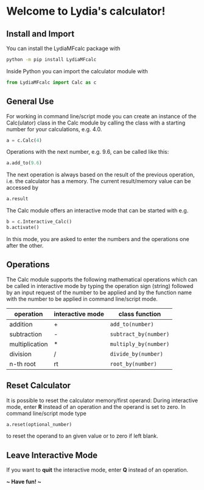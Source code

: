 # Welcome to Lydia's calculator!



## Install and Import

You can install the LydiaMFcalc package with
```sh
python -m pip install LydiaMFcalc
```

Inside Python you can import the calculator module with
```python
from LydiaMFcalc import Calc as c
```



## General Use

For working in command line/script mode you can create an instance of the 
Calc(ulator) class in the Calc module by calling the class with a starting 
number for your calculations, e.g. 4.0.
```python
a = c.Calc(4)
```
Operations with the next number, e.g. 9.6, can be called like this:
```python
a.add_to(9.6)
```
The next operation is always based on the result of the previous operation, 
i.e. the calculator has a memory. The current result/memory value can be 
accessed by 
```python
a.result
```

The Calc module offers an interactive mode that can be started with e.g.
```python
b = c.Interactive_Calc()
b.activate()
```
In this mode, you are asked to enter the numbers and the operations one 
after the other.



## Operations

The Calc module supports the following mathematical operations which can 
be called in interactive mode by typing the operation sign (string) 
followed by an input request of the number to be applied and by the 
function name with the number to be applied in command line/script mode.

| operation      | interactive mode | class function |
| -------- | -------- | -------- |
| addition       | + | ```add_to(number)```      |
| subtraction    | - | ```subtract_by(number)``` |
| multiplication | * | ```multiply_by(number)``` |
| division       | / | ```divide_by(number)```   |
| n-th root      | rt| ```root_by(number)```     |



## Reset Calculator

It is possible to reset the calculator memory/first operand:
During interactive mode, enter **R** instead of an operation and the 
operand is set to zero. In command line/script mode type
```python
a.reset(optional_number)
```
to reset the operand to an given value or to zero if left blank.



## Leave Interactive Mode

If you want to **quit** the interactive mode, enter **Q** instead of an 
operation.
    
    
    
    
**~ Have fun! ~**
